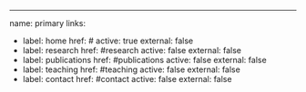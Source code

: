 ---
name: primary
links:
  - label: home
    href: #
    active: true
    external: false
  - label: research
    href: #research
    active: false
    external: false
  - label: publications
    href: #publications
    active: false
    external: false
  - label: teaching
    href: #teaching
    active: false
    external: false
  - label: contact
    href: #contact
    active: false
    external: false
